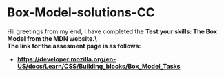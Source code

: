 # Box-Model-solutions-CC

Hii greetings from my end, I have completed the <b>Test your skills: The Box Model<b> from the MDN website.\ 
 \
The link for the assesment page is as follows:
* https://developer.mozilla.org/en-US/docs/Learn/CSS/Building_blocks/Box_Model_Tasks
